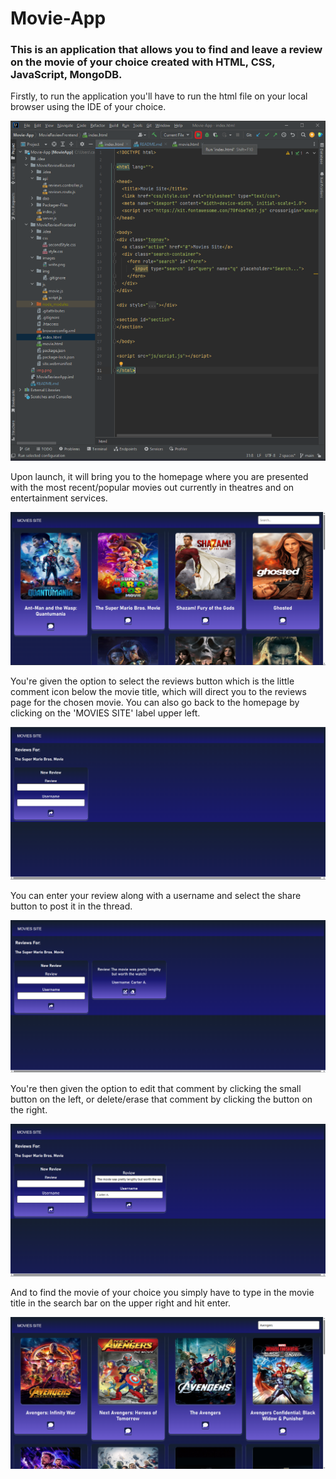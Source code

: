 # Movie-App
### This is an application that allows you to find and leave a review on the movie of your choice created with HTML, CSS, JavaScript, MongoDB.

Firstly, to run the application you'll have to run the html file on your local browser using the IDE of your choice.

![img_1.png](img_1.png)

Upon launch, it will bring you to the homepage where you are presented with the most recent/popular movies out currently in theatres and on entertainment services.

![img.png](img.png)

You're given the option to select the reviews button which is the little comment icon below the movie title, which will direct you to the reviews page for the chosen movie. You can also go back to the homepage by clicking on the 'MOVIES SITE' label upper left.

![img_2.png](img_2.png)

You can enter your review along with a username and select the share button to post it in the thread.

![img_3.png](img_3.png)

You're then given the option to edit that comment by clicking the small button on the left, or delete/erase that comment by clicking the button on the right.

![img_4.png](img_4.png)

And to find the movie of your choice you simply have to type in the movie title in the search bar on the upper right and hit enter.

![img_5.png](img_5.png)